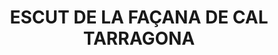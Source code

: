 ---
layout: test
title:  "ESCUT DE LA FAÇANA DE CAL TARRAGONA"
coordinates:
  - group1:
        - [1.46062532613448, 42.357965098339029]
        - [1.460624377194884, 42.357892931912225]
        - [1.460602939098688, 42.357891005854469]
        - [1.460608202304652, 42.357967400090551]
        - [1.460625459834311, 42.357969902933803]
        - [1.46062532613448, 42.357965098339029]
---